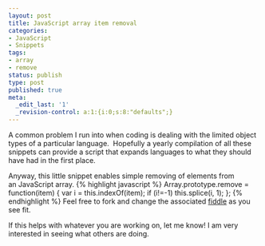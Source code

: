 ```yaml
---
layout: post
title: JavaScript array item removal
categories:
- JavaScript
- Snippets
tags:
- array
- remove
status: publish
type: post
published: true
meta:
  _edit_last: '1'
  _revision-control: a:1:{i:0;s:8:"defaults";}
---
```

A common problem I run into when coding is dealing with the limited object types of a particular language.  Hopefully a yearly compilation of all these snippets can provide a script that expands languages to what they should have had in the first place.

Anyway, this little snippet enables simple removing of elements from an JavaScript array.
 {% highlight javascript %}
 Array.prototype.remove = function(item) {
    var i = this.indexOf(item);
    if (i!=-1) this.splice(i, 1);
};
{% endhighlight %}
Feel free to fork and change the associated <a href="http://jsfiddle.net/bign8/AgXbP/">fiddle</a> as you see fit.

If this helps with whatever you are working on, let me know! I am very interested in seeing what others are doing.
